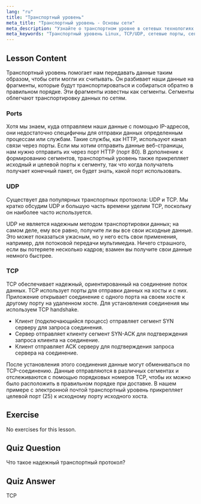 ```yaml
---
lang: "ru"
title: "Транспортный уровень"
meta_title: "Транспортный уровень - Основы сети"
meta_description: "Узнайте о транспортном уровне в сетевых технологиях Linux, включая протоколы TCP/UDP, порты и сегментацию данных. Поймите, как данные передаются надежно."
meta_keywords: "Транспортный уровень Linux, TCP/UDP, сетевые порты, сегментация данных, сети Linux, учебник для начинающих, сетевые протоколы"
---
```


## Lesson Content

Транспортный уровень помогает нам передавать данные таким образом, чтобы сети могли их считывать. Он разбивает наши данные на фрагменты, которые будут транспортироваться и собираться обратно в правильном порядке. Эти фрагменты известны как сегменты. Сегменты облегчают транспортировку данных по сетям.

### Ports

Хотя мы знаем, куда отправляем наши данные с помощью IP-адресов, они недостаточно специфичны для отправки данных определенным процессам или службам. Такие службы, как HTTP, используют канал связи через порты. Если мы хотим отправить данные веб-страницы, нам нужно отправить их через порт HTTP (порт 80). В дополнение к формированию сегментов, транспортный уровень также прикрепляет исходный и целевой порты к сегменту, так что когда получатель получает конечный пакет, он будет знать, какой порт использовать.

### UDP

Существует два популярных транспортных протокола: UDP и TCP. Мы кратко обсудим UDP и большую часть времени уделим TCP, поскольку он наиболее часто используется.

UDP не является надежным методом транспортировки данных; на самом деле, ему все равно, получите ли вы все свои исходные данные. Это может показаться ужасным, но у него есть свои применения, например, для потоковой передачи мультимедиа. Ничего страшного, если вы потеряете несколько кадров; взамен вы получите свои данные немного быстрее.

### TCP

TCP обеспечивает надежный, ориентированный на соединение поток данных. TCP использует порты для отправки данных на хосты и с них. Приложение открывает соединение с одного порта на своем хосте к другому порту на удаленном хосте. Для установления соединения мы используем TCP handshake.

- Клиент (подключающийся процесс) отправляет сегмент SYN серверу для запроса соединения.
- Сервер отправляет клиенту сегмент SYN-ACK для подтверждения запроса клиента на соединение.
- Клиент отправляет ACK серверу для подтверждения запроса сервера на соединение.

После установления этого соединения данные могут обмениваться по TCP-соединению. Данные отправляются в различных сегментах и отслеживаются с помощью порядковых номеров TCP, чтобы их можно было расположить в правильном порядке при доставке. В нашем примере с электронной почтой транспортный уровень прикрепляет целевой порт (25) к исходному порту исходного хоста.

## Exercise

No exercises for this lesson.

## Quiz Question

Что такое надежный транспортный протокол?

## Quiz Answer

TCP
